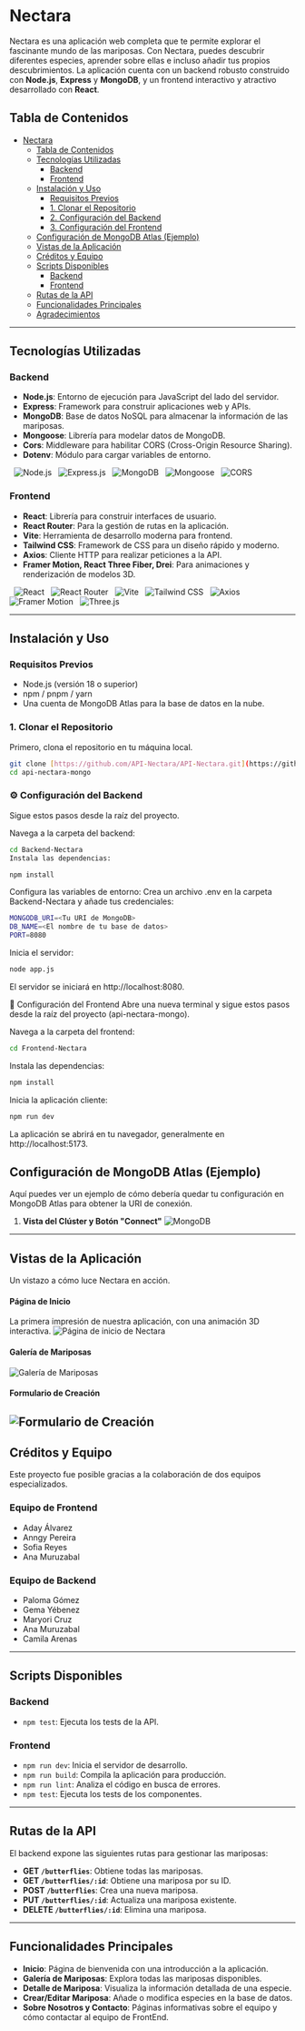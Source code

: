 # Nectara

Nectara es una aplicación web completa que te permite explorar el fascinante mundo de las mariposas. Con Nectara, puedes descubrir diferentes especies, aprender sobre ellas e incluso añadir tus propios descubrimientos. La aplicación cuenta con un backend robusto construido con **Node.js**, **Express** y **MongoDB**, y un frontend interactivo y atractivo desarrollado con **React**.

## Tabla de Contenidos
- [Nectara](#nectara)
  - [Tabla de Contenidos](#tabla-de-contenidos)
  - [Tecnologías Utilizadas](#tecnologías-utilizadas)
    - [Backend](#backend)
    - [Frontend](#frontend)
  - [Instalación y Uso](#instalación-y-uso)
    - [Requisitos Previos](#requisitos-previos)
    - [1. Clonar el Repositorio](#1-clonar-el-repositorio)
    - [2. Configuración del Backend](#2-configuración-del-backend)
    - [3. Configuración del Frontend](#3-configuración-del-frontend)
  - [Configuración de MongoDB Atlas (Ejemplo)](#configuración-de-mongodb-atlas-ejemplo)
  - [Vistas de la Aplicación](#vistas-de-la-aplicación)
  - [Créditos y Equipo](#créditos-y-equipo)
  - [Scripts Disponibles](#scripts-disponibles)
    - [Backend](#backend-1)
    - [Frontend](#frontend-1)
  - [Rutas de la API](#rutas-de-la-api)
  - [Funcionalidades Principales](#funcionalidades-principales)
  - [Agradecimientos](#agradecimientos)
---

## Tecnologías Utilizadas

### Backend
* **Node.js**: Entorno de ejecución para JavaScript del lado del servidor.
* **Express**: Framework para construir aplicaciones web y APIs.
* **MongoDB**: Base de datos NoSQL para almacenar la información de las mariposas.
* **Mongoose**: Librería para modelar datos de MongoDB.
* **Cors**: Middleware para habilitar CORS (Cross-Origin Resource Sharing).
* **Dotenv**: Módulo para cargar variables de entorno.
<p align="left">
  <img src="https://img.shields.io/badge/Node.js-339933?style=for-the-badge&logo=nodedotjs&logoColor=white" alt="Node.js">
  <img src="https://img.shields.io/badge/Express.js-000000?style=for-the-badge&logo=express&logoColor=white" alt="Express.js">
  <img src="https://img.shields.io/badge/MongoDB-47A248?style=for-the-badge&logo=mongodb&logoColor=white" alt="MongoDB">
  <img src="https://img.shields.io/badge/Mongoose-880000?style=for-the-badge&logo=mongoose&logoColor=white" alt="Mongoose">
  <img src="https://img.shields.io/badge/CORS-000000?style=for-the-badge&logo=cors&logoColor=white" alt="CORS">
</p>

### Frontend
* **React**: Librería para construir interfaces de usuario.
* **React Router**: Para la gestión de rutas en la aplicación.
* **Vite**: Herramienta de desarrollo moderna para frontend.
* **Tailwind CSS**: Framework de CSS para un diseño rápido y moderno.
* **Axios**: Cliente HTTP para realizar peticiones a la API.
* **Framer Motion, React Three Fiber, Drei**: Para animaciones y renderización de modelos 3D.

<p align="left">
  <img src="https://img.shields.io/badge/React-20232A?style=for-the-badge&logo=react&logoColor=61DAFB" alt="React">
  <img src="https://img.shields.io/badge/React_Router-CA4245?style=for-the-badge&logo=react-router&logoColor=white" alt="React Router">
  <img src="https://img.shields.io/badge/Vite-646CFF?style=for-the-badge&logo=vite&logoColor=white" alt="Vite">
  <img src="https://img.shields.io/badge/Tailwind_CSS-38B2AC?style=for-the-badge&logo=tailwind-css&logoColor=white" alt="Tailwind CSS">
  <img src="https://img.shields.io/badge/Axios-5A29E4?style=for-the-badge&logo=axios&logoColor=white" alt="Axios">
  <img src="https://img.shields.io/badge/Framer_Motion-0055FF?style=for-the-badge&logo=framer&logoColor=white" alt="Framer Motion">
  <img src="https://img.shields.io/badge/Three.js-000000?style=for-the-badge&logo=three.js&logoColor=white" alt="Three.js">
</p>

---

## Instalación y Uso

### Requisitos Previos
* Node.js (versión 18 o superior)
* npm / pnpm / yarn
* Una cuenta de MongoDB Atlas para la base de datos en la nube.

### 1. Clonar el Repositorio
Primero, clona el repositorio en tu máquina local.
```bash
git clone [https://github.com/API-Nectara/API-Nectara.git](https://github.com/API-Nectara/API-Nectara.git)
cd api-nectara-mongo
```

### ⚙️ Configuración del Backend
Sigue estos pasos desde la raíz del proyecto.

Navega a la carpeta del backend:

```bash
cd Backend-Nectara
Instala las dependencias:
```
```bash
npm install
```
Configura las variables de entorno:
Crea un archivo .env en la carpeta Backend-Nectara y añade tus credenciales:
```bash
MONGODB_URI=<Tu URI de MongoDB>
DB_NAME=<El nombre de tu base de datos>
PORT=8080
```
Inicia el servidor:

```bash
node app.js
```
El servidor se iniciará en http://localhost:8080.

🎨 Configuración del Frontend
Abre una nueva terminal y sigue estos pasos desde la raíz del proyecto (api-nectara-mongo).

Navega a la carpeta del frontend:

```bash
cd Frontend-Nectara
```
Instala las dependencias:

```bash
npm install
```
Inicia la aplicación cliente:

```bash
npm run dev
```
La aplicación se abrirá en tu navegador, generalmente en http://localhost:5173.

## Configuración de MongoDB Atlas (Ejemplo)
Aquí puedes ver un ejemplo de cómo debería quedar tu configuración en MongoDB Atlas para obtener la URI de conexión.

1.  **Vista del Clúster y Botón "Connect"**
![MongoDB](Frontend-Nectara/public/images-readme/cluster.png)

---

## Vistas de la Aplicación
Un vistazo a cómo luce Nectara en acción.

#### Página de Inicio
La primera impresión de nuestra aplicación, con una animación 3D interactiva.
![Página de inicio de Nectara](Frontend-Nectara/public/images-readme/Home-Page.png)

#### Galería de Mariposas
![Galería de Mariposas](Frontend-Nectara/public/images-readme/Gallery.png)

#### Formulario de Creación
![Formulario de Creación](Frontend-Nectara/public/images-readme/Form.png)
---
## Créditos y Equipo
Este proyecto fue posible gracias a la colaboración de dos equipos especializados.

### Equipo de Frontend
* Aday Álvarez
* Anngy Pereira
* Sofia Reyes
* Ana Muruzabal

### Equipo de Backend
* Paloma Gómez
* Gema Yébenez 
* Maryori Cruz
* Ana Muruzabal
* Camila Arenas

---

## Scripts Disponibles

### Backend
* `npm test`: Ejecuta los tests de la API.

### Frontend
* `npm run dev`: Inicia el servidor de desarrollo.
* `npm run build`: Compila la aplicación para producción.
* `npm run lint`: Analiza el código en busca de errores.
* `npm test`: Ejecuta los tests de los componentes.

---

## Rutas de la API

El backend expone las siguientes rutas para gestionar las mariposas:

* **GET `/butterflies`**: Obtiene todas las mariposas.
* **GET `/butterflies/:id`**: Obtiene una mariposa por su ID.
* **POST `/butterflies`**: Crea una nueva mariposa.
* **PUT `/butterflies/:id`**: Actualiza una mariposa existente.
* **DELETE `/butterflies/:id`**: Elimina una mariposa.

---

## Funcionalidades Principales

* **Inicio**: Página de bienvenida con una introducción a la aplicación.
* **Galería de Mariposas**: Explora todas las mariposas disponibles.
* **Detalle de Mariposa**: Visualiza la información detallada de una especie.
* **Crear/Editar Mariposa**: Añade o modifica especies en la base de datos.
* **Sobre Nosotros y Contacto**: Páginas informativas sobre el equipo y cómo contactar al equipo de FrontEnd.
